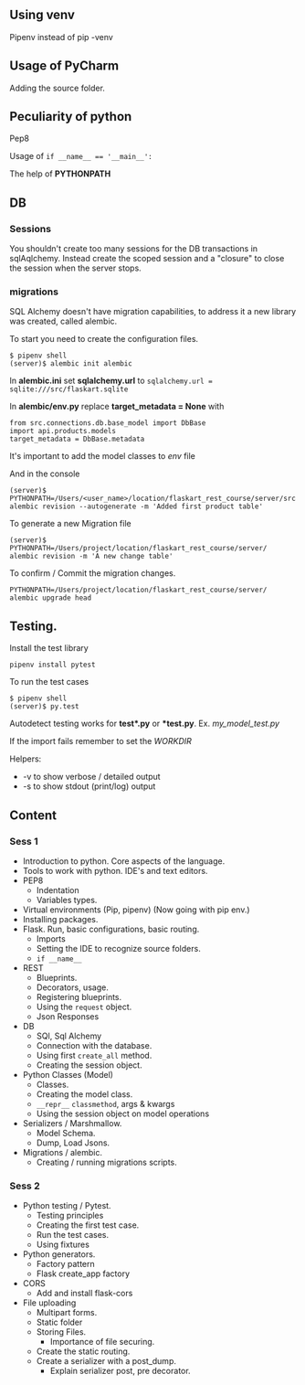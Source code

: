 ## Using venv 

Pipenv instead of pip -venv

## Usage of PyCharm

Adding the source folder.

## Peculiarity of python

Pep8

Usage of `if __name__ == '__main__':`

The help of **PYTHONPATH**

## DB

### Sessions

You shouldn't create too many sessions for the DB transactions in 
sqlAqlchemy. Instead create the scoped session and a "closure" to
close the session when the server stops.

### migrations

SQL Alchemy doesn't have migration capabilities, to address it 
a new library was created, called alembic.

To start you need to create the configuration files.

```
$ pipenv shell
(server)$ alembic init alembic
```

In **alembic.ini** set **sqlalchemy.url** to `sqlalchemy.url = sqlite:///src/flaskart.sqlite`


In **alembic/env.py** replace **target_metadata = None** with

```
from src.connections.db.base_model import DbBase
import api.products.models
target_metadata = DbBase.metadata
```

It's important to add the model classes to *env* file

And in the console 

```
(server)$ PYTHONPATH=/Users/<user_name>/location/flaskart_rest_course/server/src alembic revision --autogenerate -m 'Added first product table'
```

To generate a new Migration file

```
(server)$ PYTHONPATH=/Users/project/location/flaskart_rest_course/server/ alembic revision -m 'A new change table'
```

To confirm / Commit the migration changes.

`PYTHONPATH=/Users/project/location/flaskart_rest_course/server/ alembic upgrade head`


## Testing. 

Install the test library

`pipenv install pytest`

To run the test cases 

```
$ pipenv shell
(server)$ py.test
```

Autodetect testing works for __test*.py__ or __*test.py__. Ex. *my_model_test.py*

If the import fails remember to set the _WORKDIR_

Helpers:
  - -v to show verbose / detailed output
  - -s to show stdout (print/log) output 

## Content

### Sess 1

* Introduction to python. Core aspects of the language.
* Tools to work with python. IDE's and text editors.
* PEP8
  * Indentation
  * Variables types.
* Virtual environments (Pip, pipenv) (Now going with pip env.)
* Installing packages.
* Flask. Run, basic configurations, basic routing.
  * Imports
  * Setting the IDE to recognize source folders.
  * `if __name__`
* REST
  * Blueprints.
  * Decorators, usage.
  * Registering blueprints.
  * Using the `request` object.
  * Json Responses
* DB
  * SQl, Sql Alchemy
  * Connection with the database.
  * Using first `create_all` method.
  * Creating the session object.
* Python Classes (Model)
  * Classes.
  * Creating the model class.
  * `__repr__` `classmethod`, args & kwargs
  * Using the session object on model operations
* Serializers / Marshmallow.
  * Model Schema.
  * Dump, Load Jsons.
* Migrations / alembic.
  * Creating / running migrations scripts.
  
### Sess 2

* Python testing / Pytest.
  * Testing principles
  * Creating the first test case.
  * Run the test cases.
  * Using fixtures
* Python generators.
  * Factory pattern
  * Flask create_app factory
* CORS
  * Add and install flask-cors
* File uploading
  * Multipart forms.
  * Static folder
  * Storing Files.
    * Importance of file securing.
  * Create the static routing.
  * Create a serializer with a post_dump.
    * Explain serializer post, pre decorator.
    


